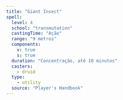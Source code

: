 ```yaml
---
title: "Giant Insect"
spell:
  level: 4
  school: "transmutation"
  castingTime: "Ação"
  range: "9 metros"
  components:
    v: true
    s: true
  duration: "Concentração, até 10 minutos"
  casters:
    - druid
  type:
    - utility
  source: "Player's Handbook"
---
```


